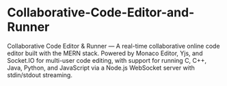 # Collaborative-Code-Editor-and-Runner
Collaborative Code Editor &amp; Runner — A real-time collaborative online code editor built with the MERN stack. Powered by Monaco Editor, Yjs, and Socket.IO for multi-user code editing, with support for running C, C++, Java, Python, and JavaScript via a Node.js WebSocket server with stdin/stdout streaming.
